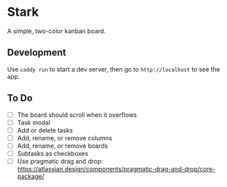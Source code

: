 # Stark

A simple, two-color kanban board.

## Development

Use `caddy run` to start a dev server, then go to `http://localhost` to see the app.

## To Do

- [ ] The board should scroll when it overflows
- [ ] Task modal
- [ ] Add or delete tasks
- [ ] Add, rename, or remove columns
- [ ] Add, rename, or remove boards
- [ ] Subtasks as checkboxes
- [ ] Use pragmatic drag and drop: https://atlassian.design/components/pragmatic-drag-and-drop/core-package/